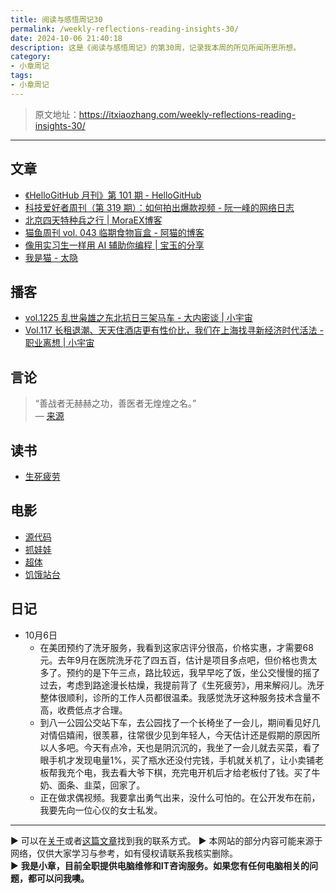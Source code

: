 ```yaml
---
title: 阅读与感悟周记30
permalink: /weekly-reflections-reading-insights-30/
date: 2024-10-06 21:40:18
description: 这是《阅读与感悟周记》的第30周，记录我本周的所见所闻所思所想。
category:
- 小章周记
tags:
- 小章周记
---
```


> 原文地址：<https://itxiaozhang.com/weekly-reflections-reading-insights-30/>  
---

## 文章

- [《HelloGitHub 月刊》第 101 期 - HelloGitHub](https://hellogithub.com/periodical/volume/101)
- [科技爱好者周刊（第 319 期）：如何拍出爆款视频 - 阮一峰的网络日志](http://www.ruanyifeng.com/blog/2024/09/weekly-issue-319.html)
- [北京四天特种兵之行 | MoraEX博客](https://www.moraex.com/shenghuo/7063.html)
- [猫鱼周刊 vol. 043 临期食物盲盒 - 阿猫的博客](https://ameow.xyz/archives/weekly-043)
- [像用实习生一样用 AI 辅助你编程 | 宝玉的分享](https://baoyu.io/blog/ai/use-ai-to-assist-programming-like-an-intern)
- [我是猫 - 太隐](https://wangyurui.com/posts/wo-shi-mao-a607564f)

## 播客

- [vol.1225 乱世枭雄之东北抗日三架马车 - 大内密谈 | 小宇宙](https://www.xiaoyuzhoufm.com/episode/66ebc1483a5ff0a0ca6f4f4b)
- [Vol.117 长租退潮、天天住酒店更有性价比，我们在上海找寻新经济时代活法 - 职业离想 | 小宇宙](https://www.xiaoyuzhoufm.com/episode/66e996d63a5ff0a0ca08d7c3)

## 言论
>
> “善战者无赫赫之功，善医者无煌煌之名。”  
— [来源](来源链接)

## 读书

- [生死疲劳](https://neodb.social/book/2d1BQdJ5WJPu6YiCvd8rKa)

## 电影

- [源代码](https://neodb.social/movie/2XVVTKOPucKGQqmmb5GaNX)
- [抓娃娃](https://neodb.social/movie/1O3OM5a0GELT6BtF7KEtUp)
- [超体](https://neodb.social/movie/4byB5tFgbdwUuOO81GlSuM)
- [饥饿站台](https://neodb.social/movie/7Cc2aQMEewnq4wQWZOh4LW)

## 日记

- 10月6日
  - 在美团预约了洗牙服务，我看到这家店评分很高，价格实惠，才需要68元。去年9月在医院洗牙花了四五百，估计是项目多点吧，但价格也贵太多了。预约的是下午三点，路比较远，我早早吃了饭，坐公交慢慢的摇了过去，考虑到路途漫长枯燥，我提前背了《生死疲劳》，用来解闷儿。洗牙整体很顺利，诊所的工作人员都很温柔。我感觉洗牙这种服务技术含量不高，收费低点才合理。
  - 到八一公园公交站下车，去公园找了一个长椅坐了一会儿，期间看见好几对情侣嬉闹，很羡慕，往常很少见到年轻人，今天估计还是假期的原因所以人多吧。今天有点冷，天也是阴沉沉的，我坐了一会儿就去买菜，看了眼手机才发现电量1%，买了瓶水还没付完钱，手机就关机了，让小卖铺老板帮我充个电，我去看大爷下棋，充完电开机后才给老板付了钱。买了牛奶、面条、韭菜，回家了。
  - 正在做求偶视频。我要拿出勇气出来，没什么可怕的。在公开发布在前，我要先向一位心仪的女士私发。

---
▶ 可以在[关于](https://itxiaozhang.com/about/)或者[这篇文章](https://itxiaozhang.com/about-computer-repair-services-with-me/)找到我的联系方式。
▶ 本网站的部分内容可能来源于网络，仅供大家学习与参考，如有侵权请联系我核实删除。  
▶ **我是小章，目前全职提供电脑维修和IT咨询服务。如果您有任何电脑相关的问题，都可以问我噢。**  
